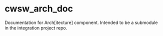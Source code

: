 # cwsw_arch_doc
Documentation for Arch[itecture] component. Intended to be a submodule in the integration project repo.
